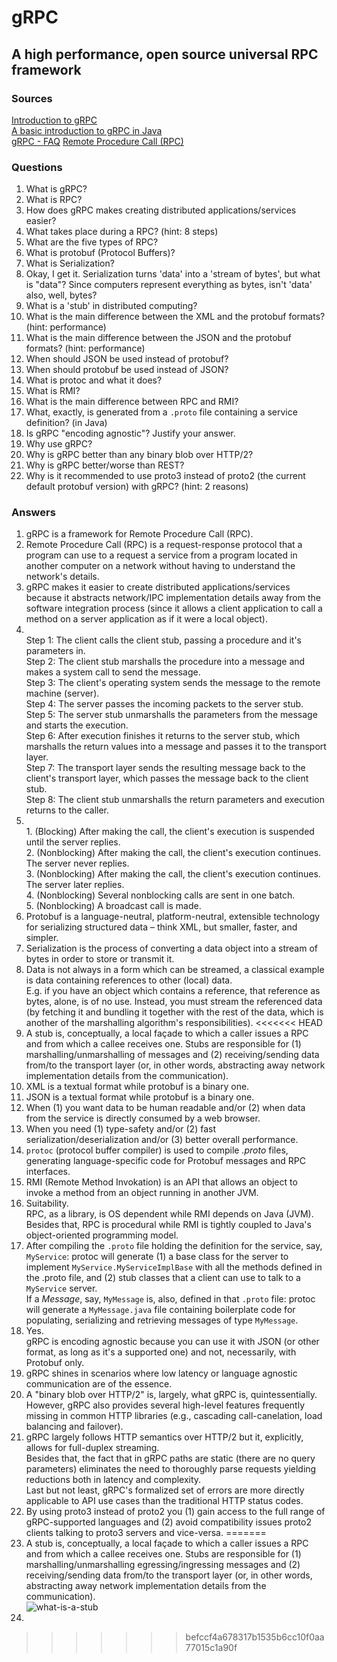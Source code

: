 # gRPC
## A high performance, open source universal RPC framework

### Sources
[Introduction to gRPC](https://grpc.io/docs/what-is-grpc/introduction/)<br/>
[A basic introduction to gRPC in Java](https://grpc.io/docs/languages/java/basics/)<br/>
[gRPC - FAQ](https://grpc.io/docs/what-is-grpc/faq/)
[Remote Procedure Call (RPC)](https://searchapparchitecture.techtarget.com/definition/Remote-Procedure-Call-RPC)

### Questions
1. What is gRPC?
2. What is RPC?
3. How does gRPC makes creating distributed applications/services easier?
4. What takes place during a RPC? (hint: 8 steps)
5. What are the five types of RPC?
6. What is protobuf (Protocol Buffers)?
7. What is Serialization?
8. Okay, I get it. Serialization turns 'data' into a 'stream of bytes', but what is "data"? Since computers represent everything as bytes, isn't 'data' also, well, bytes?
9. What is a 'stub' in distributed computing?
10. What is the main difference between the XML and the protobuf formats? (hint: performance)
11. What is the main difference between the JSON and the protobuf formats? (hint: performance)
12. When should JSON be used instead of protobuf?
13. When should protobuf be used instead of JSON?
14. What is protoc and what it does?
15. What is RMI?
16. What is the main difference between RPC and RMI?
17. What, exactly, is generated from a `.proto` file containing a service definition? (in Java)
18. Is gRPC "encoding agnostic"? Justify your answer.
19. Why use gRPC?
20. Why is gRPC better than any binary blob over HTTP/2?
21. Why is gRPC better/worse than REST?
22. Why is it recommended to use proto3 instead of proto2 (the current default protobuf version) with gRPC? (hint: 2 reasons)

### Answers
1. gRPC is a framework for Remote Procedure Call (RPC).
2. Remote Procedure Call (RPC) is a request-response protocol that a program can use to a request a service from a program located in another computer on a network without having to understand the network's details.
3. gRPC makes it easier to create distributed applications/services because it abstracts network/IPC implementation details away from the software integration process (since it allows a client application to call a method on a server application as if it were a local object).
4. <br/>Step 1: The client calls the client stub, passing a procedure and it's parameters in.<br/>Step 2: The client stub marshalls the procedure into a message and makes a system call to send the message.<br/>Step 3: The client's operating system sends the message to the remote machine (server).<br/>Step 4: The server passes the incoming packets to the server stub.<br/>Step 5: The server stub unmarshalls the parameters from the message and starts the execution.</br>Step 6: After execution finishes it returns to the server stub, which marshalls the return values into a message and passes it to the transport layer.<br/>Step 7: The transport layer sends the resulting message back to the client's transport layer, which passes the message back to the client stub.<br/>Step 8: The client stub unmarshalls the return parameters and execution returns to the caller.
5. <br/>1. (Blocking) After making the call, the client's execution is suspended until the server replies.<br/> 2. (Nonblocking) After making the call, the client's execution continues. The server never replies.<br/>3. (Nonblocking) After making the call, the client's execution continues. The server later replies.<br/>4. (Nonblocking) Several nonblocking calls are sent in one batch.<br/>5. (Nonblocking) A broadcast call is made.<br/>
6. Protobuf is a language-neutral, platform-neutral, extensible technology for serializing structured data – think XML, but smaller, faster, and simpler.
7. Serialization is the process of converting a data object into a stream of bytes in order to store or transmit it.
8. Data is not always in a form which can be streamed, a classical example is data containing references to other (local) data.<br/> E.g. if you have an object which contains a reference, that reference as bytes, alone, is of no use. Instead, you must stream the referenced data (by fetching it and bundling it together with the rest of the data, which is another of the marshalling algorithm's responsibilities).
<<<<<<< HEAD
9. A stub is, conceptually, a local façade to which a caller issues a RPC and from which a callee receives one. Stubs are responsible for (1) marshalling/unmarshalling of messages and (2) receiving/sending data from/to the transport layer (or, in other words, abstracting away network implementation details from the communication).
10. XML is a textual format while protobuf is a binary one.
11. JSON is a textual format while protobuf is a binary one.
12. When (1) you want data to be human readable and/or (2) when data from the service is directly consumed by a web browser.
13. When you need (1) type-safety and/or (2) fast serialization/deserialization and/or (3) better overall performance.
14. `protoc` (protocol buffer compiler) is used to compile *.proto* files, generating language-specific code for Protobuf messages and RPC interfaces.
15. RMI (Remote Method Invokation) is an API that allows an object to invoke a method from an object running in another JVM.
16. Suitability.<br/>RPC, as a library, is OS dependent while RMI depends on Java (JVM). Besides that, RPC is procedural while RMI is tightly coupled to Java's object-oriented programming model.
17. After compiling the `.proto` file holding the definition for the service, say, `MyService`: protoc will generate (1) a base class for the server to implement `MyService.MyServiceImplBase` with all the methods defined in the .proto file, and (2) stub classes that a client can use to talk to a `MyService` server.<br/>If a *Message*, say, `MyMessage` is, also, defined in that `.proto` file: protoc will generate a `MyMessage.java` file containing boilerplate code for populating, serializing and retrieving messages of type `MyMessage`.
18. Yes.<br/>gRPC is encoding agnostic because you can use it with JSON (or other format, as long as it's a supported one) and not, necessarily, with Protobuf only.
19. gRPC shines in scenarios where low latency or language agnostic communication are of the essence.
20. A "binary blob over HTTP/2" is, largely, what gRPC is, quintessentially. However, gRPC also provides several high-level features frequently missing in common HTTP libraries (e.g., cascading call-canelation, load balancing and failover).
21. gRPC largely follows HTTP semantics over HTTP/2 but it, explicitly, allows for full-duplex streaming.<br/>Besides that, the fact that in gRPC paths are static (there are no query parameters) eliminates the need to thoroughly parse requests yielding reductions both in latency and complexity.<br/>Last but not least, gRPC's formalized set of errors are more directly applicable to API use cases than the traditional HTTP status codes. 
22. By using proto3 instead of proto2 you (1) gain access to the full range of gRPC-supported languages and (2) avoid compatibility issues proto2 clients talking to proto3 servers and vice-versa.
=======
9. A stub is, conceptually, a local façade to which a caller issues a RPC and from which a callee receives one. Stubs are responsible for (1) marshalling/unmarshalling egressing/ingressing messages and (2) receiving/sending data from/to the transport layer (or, in other words, abstracting away network implementation details from the communication).<br/>![what-is-a-stub](https://user-images.githubusercontent.com/79336695/135722178-61e3dee9-761c-4f93-bc9e-3ff41622b91d.png)
10. 
>>>>>>> befccf4a678317b1535b6cc10f0aa77015c1a90f
